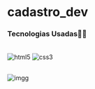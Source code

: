 # cadastro_dev

### Tecnologias Usadas👩‍💻

<div style="display: inline_block"><br/>
<img align="center" alt="html5" src="https://img.shields.io/badge/HTML5-E34F26?style=for-the-badge&logo=html5&logoColor=white"/>
<img align="center" alt="css3" src="https://img.shields.io/badge/CSS3-1572B6?style=for-the-badge&logo=css3&logoColor=white"/>
</div> <br>

![imgg](https://user-images.githubusercontent.com/91149537/164873677-8c89e921-89da-47a0-b83e-e32c898175fa.jpeg)
